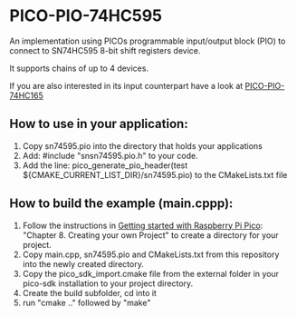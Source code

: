 # PICO-PIO-74HC595

An implementation using PICOs programmable input/output block (PIO) to connect to 
SN74HC595 8-bit shift registers device.

It supports chains of up to 4 devices.

If you are also interested in its input counterpart have a look at [PICO-PIO-74HC165](https://github.com/Gerhard-Vienna/PICO-PIO-74HC165)

## How to use in your application:
1. Copy sn74595.pio into the directory that holds your applications 
2. Add:
	#include "snsn74595.pio.h"
to your code.
3. Add the line:
	pico_generate_pio_header(test ${CMAKE_CURRENT_LIST_DIR}/sn74595.pio)
to the CMakeLists.txt file

## How to build the example (main.cppp):

1. Follow the instructions in [Getting started with Raspberry Pi Pico](https://datasheets.raspberrypi.com/pico/getting-started-with-pico.pdf): 
"Chapter 8. Creating your own Project" to create a directory for your project.
2. Copy main.cpp, sn74595.pio and CMakeLists.txt from this repository into the newly created directory.
3. Copy the pico_sdk_import.cmake file from the external folder in your pico-sdk installation to your project directory.
4. Create the build subfolder, cd into it 
5. run "cmake .." followed by "make"


